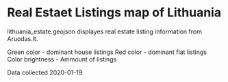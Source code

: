 # Real Estaet Listings map of Lithuania

lithuania_estate.geojson displayes real estate listing information from Aruodas.lt.

Green color - dominant house listings
Red color - dominant flat listings
Color brightness - Ammount of listings

Data collected 2020-01-19
